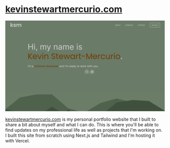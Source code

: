 # [kevinstewartmercurio.com](https://www.kevinstewartmercurio.com/)

<img src="./public/portfolio.png" alt="https://www.kevinstewartmercurio.com/ screenshot"/>

[kevinstewartmercurio.com](https://www.kevinstewartmercurio.com/) is my personal portfolio website that I built to share a bit about myself and what I can do. This is where you'll be able to find updates on my professional life as well as projects that I'm working on. I built this site from scratch using Next.js and Tailwind and I'm hosting it with Vercel.

